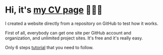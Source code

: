 # Hi, it's <a href="https://Alexart1995.github.io/assets/index.html" target="_blank">my CV page</a> 👩🏼‍💻

I created a website directly from a repository on GitHub to test how it works.

First of all, everybody can get one site per GitHub account and organization, and unlimited project sites. It's free and it's really easy.

Only 6 steps <a href="https://pages.github.com" target="_blank">tutorial</a> that you need to follow.
